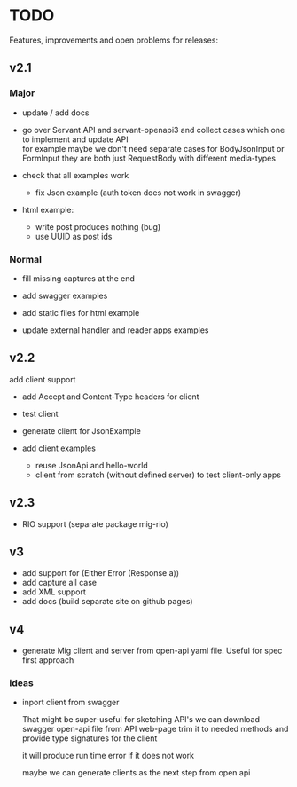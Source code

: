 # TODO

Features, improvements and open problems for releases:

## v2.1

### Major

* update / add docs

* go over Servant API and servant-openapi3 and collect cases 
   which one to implement and update API  
   for example maybe we don't need separate cases for BodyJsonInput or FormInput
   they are both just RequestBody with different media-types

* check that all examples work
    * fix Json example (auth token does not work in swagger)

* html example:
  * write post produces nothing (bug)
  * use UUID as post ids

### Normal

* fill missing captures at the end

* add swagger examples

* add static files for html example

* update external handler and reader apps examples

## v2.2

add client support

* add Accept and Content-Type headers for client

* test client 

* generate client for JsonExample

* add client examples 
  * reuse JsonApi and hello-world
  * client from scratch (without defined server) to test client-only apps

## v2.3

* RIO support (separate package mig-rio)

## v3

* add support for (Either Error (Response a))
* add capture all case
* add XML support
* add docs (build separate site on github pages)

## v4

* generate Mig client and server from open-api yaml file. Useful for spec first approach

### ideas

* inport client from swagger

   That might be super-useful for sketching API's we can download
   swagger open-api file from API web-page trim it to needed methods
   and provide type signatures for the client

   it will produce run time error if it does not work

   maybe we can generate clients as the next step from open api



